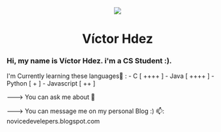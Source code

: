<div align="center">
	<img src="https://media.giphy.com/media/hzBc3HCFc0icM/giphy.gif"/>
	<h1>Víctor Hdez</h1>
</div>

### Hi, my name is Víctor Hdez. i'm a CS Student :).

I'm Currently learning these languages📘 :
	- C                 [ ++++ ]
	- Java            [ ++++ ]
	- Python       [ + ]
	- Javascript   [ ++ ]

---> You can ask me about 💬
 
---> You can message me on my personal Blog :) 📫:
					novicedevelepers.blogspot.com
